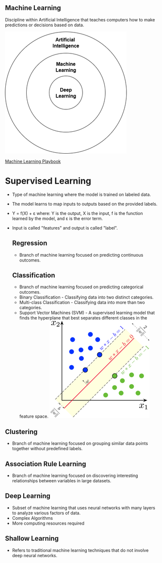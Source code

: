 ## Machine Learning
Discipline within Artificial Intelligence that teaches computers how to make predictions or decisions based on data.

![alt text](machine-learning.drawio.png)

[Machine Learning Playbook](../../../Downloads/Playbook-Executive-Briefing-Artificial-Intelligence.pdf)

# Supervised Learning
- Type of machine learning where the model is trained on labeled data.
- The model learns to map inputs to outputs based on the provided labels.
- Y = f(X) + ε where: Y is the output, X is the input, f is the function learned by the model, and ε is the error term.
- Input is called "features" and output is called "label".
    ## Regression
    - Branch of machine learning focused on predicting continuous outcomes.

    ## Classification
    - Branch of machine learning focused on predicting categorical outcomes.
    - Binary Classification - Classifying data into two distinct categories.
    - Multi-class Classification - Classifying data into more than two categories.
    - Support Vector Machines (SVM) - A supervised learning model that finds the hyperplane that best separates different classes in the feature space.
    ![alt text](image.png)

## Clustering
- Branch of machine learning focused on grouping similar data points together without predefined labels.

## Association Rule Learning
- Branch of machine learning focused on discovering interesting relationships between variables in large datasets.

## Deep Learning
- Subset of machine learning that uses neural networks with many layers to analyze various factors of data.
- Complex Algorithms
- More computing resources required

## Shallow Learning
- Refers to traditional machine learning techniques that do not involve deep neural networks.